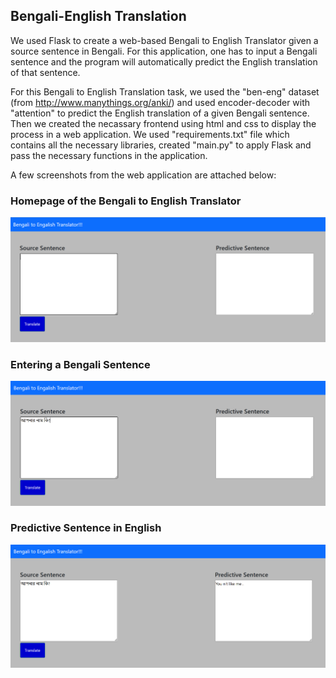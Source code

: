 ## Bengali-English Translation

We used Flask to create a web-based Bengali to English Translator given a source sentence in Bengali. For this application, one has to input a Bengali sentence and the program will automatically predict the English translation of that sentence.

For this Bengali to English Translation task, we used the "ben-eng" dataset (from http://www.manythings.org/anki/) and used encoder-decoder with "attention" to predict the English translation of a given Bengali sentence. Then we created the necassary frontend using html and css to display the process in a web application. We used "requirements.txt" file which contains all the necessary libraries, created "main.py" to apply Flask and pass the necessary functions in the application.

A few screenshots from the web application are attached below:

### Homepage of the Bengali to English Translator
![Home Page](https://github.com/aimanlameesa/Natural-Language-Processing/blob/main/Assignments/Bengali-English%20Translation/images/homepage.png)

### Entering a Bengali Sentence
![Entering Bengali Sentence](https://github.com/aimanlameesa/Natural-Language-Processing/blob/main/Assignments/Bengali-English%20Translation/images/input.png)

### Predictive Sentence in English
![Predictive Sentence English](https://github.com/aimanlameesa/Natural-Language-Processing/blob/main/Assignments/Bengali-English%20Translation/images/output.png)

